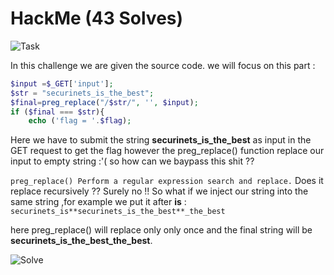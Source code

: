 # HackMe (43 Solves)
![Task](https://user-images.githubusercontent.com/61760291/101027718-aecdc280-3578-11eb-9141-85b1cdbd1306.png)

In this challenge we are given the source code.
we will focus on this part :
```php
$input =$_GET['input'];
$str = "securinets_is_the_best";
$final=preg_replace("/$str/", '', $input);
if ($final === $str){
	echo ('flag = '.$flag);
```
Here we have to submit the string **securinets_is_the_best** as input in the GET request to get the flag however the preg_replace() function replace our input to empty string :'( so how can we baypass this shit ??

`preg_replace() Perform a regular expression search and replace.`
Does it replace recursively ?? 
Surely no !!
So what if we inject our string into the same string ,for example we put it after **is** :
`securinets_is**securinets_is_the_best**_the_best`

here preg_replace() will replace only only once and the final string will be **securinets_is_the_best_the_best**.


![Solve](https://user-images.githubusercontent.com/61760291/101042599-a7f57e80-357d-11eb-8a0d-bb618d67d766.png)

